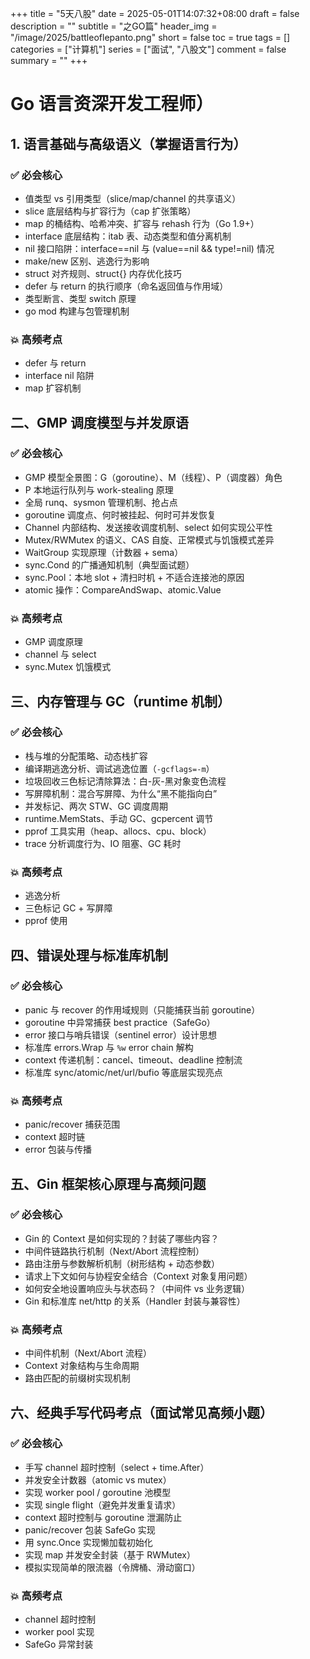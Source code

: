 +++
title = "5天八股"
date = 2025-05-01T14:07:32+08:00
draft = false
description = ""
subtitle = "之GO篇"
header_img = "/image/2025/battleoflepanto.png"
short = false
toc = true
tags = []
categories = ["计算机"]
series = ["面试", "八股文"]
comment = false
summary = ""
+++

# Go 语言资深开发工程师）

## 1. 语言基础与高级语义（掌握语言行为）

### ✅ 必会核心

* 值类型 vs 引用类型（slice/map/channel 的共享语义）
* slice 底层结构与扩容行为（cap 扩张策略）
* map 的桶结构、哈希冲突、扩容与 rehash 行为（Go 1.9+）
* interface 底层结构：itab 表、动态类型和值分离机制
* nil 接口陷阱：interface==nil 与 (value==nil && type!=nil) 情况
* make/new 区别、逃逸行为影响
* struct 对齐规则、struct{} 内存优化技巧
* defer 与 return 的执行顺序（命名返回值与作用域）
* 类型断言、类型 switch 原理
* go mod 构建与包管理机制

### 💥 高频考点

* defer 与 return
* interface nil 陷阱
* map 扩容机制

## 二、GMP 调度模型与并发原语

### ✅ 必会核心

* GMP 模型全景图：G（goroutine）、M（线程）、P（调度器）角色
* P 本地运行队列与 work-stealing 原理
* 全局 runq、sysmon 管理机制、抢占点
* goroutine 调度点、何时被挂起、何时可并发恢复
* Channel 内部结构、发送接收调度机制、select 如何实现公平性
* Mutex/RWMutex 的语义、CAS 自旋、正常模式与饥饿模式差异
* WaitGroup 实现原理（计数器 + sema）
* sync.Cond 的广播通知机制（典型面试题）
* sync.Pool：本地 slot + 清扫时机 + 不适合连接池的原因
* atomic 操作：CompareAndSwap、atomic.Value

### 💥 高频考点

* GMP 调度原理
* channel 与 select
* sync.Mutex 饥饿模式

## 三、内存管理与 GC（runtime 机制）

### ✅ 必会核心

* 栈与堆的分配策略、动态栈扩容
* 编译期逃逸分析、调试逃逸位置（`-gcflags=-m`）
* 垃圾回收三色标记清除算法：白-灰-黑对象变色流程
* 写屏障机制：混合写屏障、为什么“黑不能指向白”
* 并发标记、两次 STW、GC 调度周期
* runtime.MemStats、手动 GC、gcpercent 调节
* pprof 工具实用（heap、allocs、cpu、block）
* trace 分析调度行为、IO 阻塞、GC 耗时

### 💥 高频考点

* 逃逸分析
* 三色标记 GC + 写屏障
* pprof 使用

## 四、错误处理与标准库机制

### ✅ 必会核心

* panic 与 recover 的作用域规则（只能捕获当前 goroutine）
* goroutine 中异常捕获 best practice（SafeGo）
* error 接口与哨兵错误（sentinel error）设计思想
* 标准库 errors.Wrap 与 `%w` error chain 解构
* context 传递机制：cancel、timeout、deadline 控制流
* 标准库 sync/atomic/net/url/bufio 等底层实现亮点

### 💥 高频考点

* panic/recover 捕获范围
* context 超时链
* error 包装与传播

## 五、Gin 框架核心原理与高频问题

### ✅ 必会核心

* Gin 的 Context 是如何实现的？封装了哪些内容？
* 中间件链路执行机制（Next/Abort 流程控制）
* 路由注册与参数解析机制（树形结构 + 动态参数）
* 请求上下文如何与协程安全结合（Context 对象复用问题）
* 如何安全地设置响应头与状态码？（中间件 vs 业务逻辑）
* Gin 和标准库 net/http 的关系（Handler 封装与兼容性）

### 💥 高频考点

* 中间件机制（Next/Abort 流程）
* Context 对象结构与生命周期
* 路由匹配的前缀树实现机制

## 六、经典手写代码考点（面试常见高频小题）

### ✅ 必会核心

* 手写 channel 超时控制（select + time.After）
* 并发安全计数器（atomic vs mutex）
* 实现 worker pool / goroutine 池模型
* 实现 single flight（避免并发重复请求）
* context 超时控制与 goroutine 泄漏防止
* panic/recover 包装 SafeGo 实现
* 用 sync.Once 实现懒加载初始化
* 实现 map 并发安全封装（基于 RWMutex）
* 模拟实现简单的限流器（令牌桶、滑动窗口）

### 💥 高频考点

* channel 超时控制
* worker pool 实现
* SafeGo 异常封装

